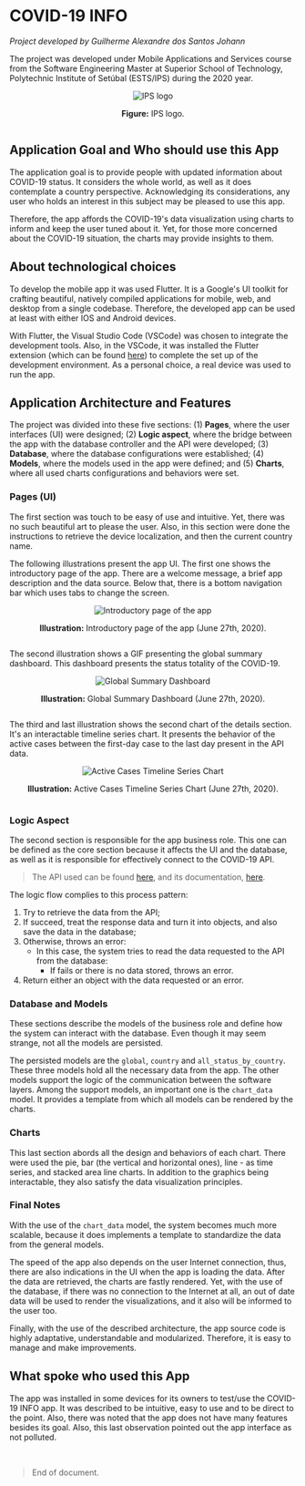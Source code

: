 # COVID-19 INFO

_Project developed by Guilherme Alexandre dos Santos Johann_

The project was developed under Mobile Applications and Services course from the Software Engineering Master at Superior School of Technology, Polytechnic Institute of Setúbal (ESTS/IPS) during the 2020 year.

<div style="display: flex; flex-direction:column; justify-content: space-around; align-items: center;">
  <img src="https://github.com/gjohann7/covid_info/blob/master/docs/assets/logo-ESTS.png?raw=true" alt="IPS logo">
  <p><b>Figure:</b> IPS logo.</p>
</div>

## Application Goal and Who should use this App

The application goal is to provide people with updated information about COVID-19
status. It considers the whole world, as well as it does contemplate a country
perspective. Acknowledging its considerations, any user who holds an interest in
this subject may be pleased to use this app.

Therefore, the app affords the COVID-19's data visualization using charts to inform
and keep the user tuned about it. Yet, for those more concerned about the COVID-19
situation, the charts may provide insights to them.

## About technological choices

To develop the mobile app it was used Flutter. It is a Google's UI toolkit for crafting
beautiful, natively compiled applications for mobile, web, and desktop from a single
codebase. Therefore, the developed app can be used at least with either IOS and Android
devices.

With Flutter, the Visual Studio Code (VSCode) was chosen to integrate the development
tools. Also, in the VSCode, it was installed the Flutter extension (which can be found
[here](https://marketplace.visualstudio.com/items?itemName=Dart-Code.flutter)) to
complete the set up of the development environment. As a personal choice, a real device
was used to run the app.

## Application Architecture and Features

The project was divided into these five sections: (1) **Pages**, where the user interfaces (UI)
were designed; (2) **Logic aspect**, where the bridge between the app with the database controller
and the API were developed; (3) **Database**, where the database configurations were established;
(4) **Models**, where the models used in the app were defined; and (5) **Charts**, where all
used charts configurations and behaviors were set.

### Pages (UI)

The first section was touch to be easy of use and intuitive. Yet, there was no such
beautiful art to please the user. Also, in this section were done the instructions
to retrieve the device localization, and then the current country name.

The following illustrations present the app UI. The first one shows the introductory page of the app.
There are a welcome message, a brief app description and the data source. Below that, there is a bottom
navigation bar which uses tabs to change the screen.

<div style="display: flex; flex-direction:column; justify-content: space-around; align-items: center;">
  <img src="https://github.com/gjohann7/covid_info/blob/master/docs/assets/illustration1_introductory_screen.png?raw=true" alt="Introductory page of the app">
  <p><b>Illustration:</b> Introductory page of the app (June 27th, 2020).</p>
</div>

The second illustration shows a GIF presenting the global summary dashboard. This dashboard presents the
status totality of the COVID-19.

<div style="display: flex; flex-direction:column; justify-content: space-around; align-items: center;">
  <img src="https://github.com/gjohann7/covid_info/blob/master/docs/assets/illustration2_global_summary_dashboard.gif?raw=true" alt="Global Summary Dashboard">
  <p><b>Illustration:</b> Global Summary Dashboard (June 27th, 2020).</p>
</div>

The third and last illustration shows the second chart of the details section. It's an interactable timeline
series chart. It presents the behavior of the active cases between the first-day case to the last day
present in the API data.

<div style="display: flex; flex-direction:column; justify-content: space-around; align-items: center;">
  <img src="https://github.com/gjohann7/covid_info/blob/master/docs/assets/illustration3_active_cases_timeline_series_chart.png?raw=true" alt="Active Cases Timeline Series Chart">
  <p><b>Illustration:</b> Active Cases Timeline Series Chart (June 27th, 2020).</p>
</div>

### Logic Aspect

The second section is responsible for the app business role. This one can be defined
as the core section because it affects the UI and the database, as well as it is
responsible for effectively connect to the COVID-19 API.

> The API used can be found [here](https://covid19api.com/), and its documentation, [here](https://documenter.getpostman.com/view/10808728/SzS8rjbc?version=latest).

The logic flow complies to this process pattern:

1. Try to retrieve the data from the API;
2. If succeed, treat the response data and turn it into objects, and also save the data in the database;
3. Otherwise, throws an error:
   - In this case, the system tries to read the data requested to the API from the database:
     - If fails or there is no data stored, throws an error.
4. Return either an object with the data requested or an error.

### Database and Models

These sections describe the models of the business role and define how the system
can interact with the database. Even though it may seem strange, not all the models
are persisted.

The persisted models are the `global`, `country` and `all_status_by_country`. These three
models hold all the necessary data from the app. The other models support the logic of the
communication between the software layers. Among the support models, an important one is the
`chart_data` model. It provides a template from which all models can be rendered by the
charts.

### Charts

This last section abords all the design and behaviors of each chart. There were used the
pie, bar (the vertical and horizontal ones), line - as time series, and stacked area line
charts. In addition to the graphics being interactable, they also satisfy the data
visualization principles.

### Final Notes

With the use of the `chart_data` model, the system becomes much more scalable, because
it does implements a template to standardize the data from the general models.

The speed of the app also depends on the user Internet connection, thus, there are also
indications in the UI when the app is loading the data. After the data are retrieved, the
charts are fastly rendered. Yet, with the use of the database, if there was no connection
to the Internet at all, an out of date data will be used to render the visualizations, and
it also will be informed to the user too.

Finally, with the use of the described architecture, the app source code is highly adaptative,
understandable and modularized. Therefore, it is easy to manage and make improvements.

## What spoke who used this App

The app was installed in some devices for its owners to test/use the COVID-19 INFO app.
It was described to be intuitive, easy to use and to be direct to the point. Also,
there was noted that the app does not have many features besides its goal. Also, this
last observation pointed out the app interface as not polluted.

<br/>

> End of document.
